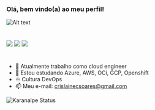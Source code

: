 ### Olá, bem vindo(a) ao meu perfil!

![Alt text](https://media.tenor.com/mhLPO2VldCkAAAAM/0001.gif "hello")

#

<div>
    <a href="https://www.linkedin.com/in/crislaine-soares-130577186/"><img src="https://img.shields.io/badge/LinkedIn-0077B5?style=for-the-badge&logo=linkedin&logoColor=white"></a>
    <a href="crislaine#6955"><img src="https://img.shields.io/badge/Discord-7289DA?style=for-the-badge&logo=discord&logoColor=white"></a>
    <a href="https://gitlab.com/crislainecsoares"><img src="https://img.shields.io/badge/GitLab-330F63?style=for-the-badge&logo=gitlab&logoColor=white"></a>
</div>

#

- 🔭 Atualmente trabalho como cloud engineer
- 🌱 Estou estudando Azure, AWS, OCi, GCP, Openshift
- ♾️ Cultura DevOps 
- 📫 Meu e-mail: crislainecsoares@gmail.com


![Karanalpe Status](https://github-readme-stats.vercel.app/api?username=crislainecs&show_icons=true)

